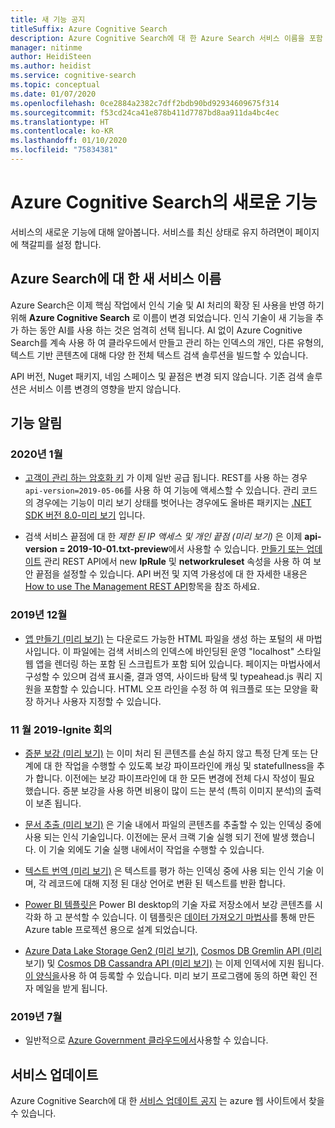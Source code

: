 ```yaml
---
title: 새 기능 공지
titleSuffix: Azure Cognitive Search
description: Azure Cognitive Search에 대 한 Azure Search 서비스 이름을 포함 하 여 새로운 기능 및 향상 된 기능에 대 한 공지입니다.
manager: nitinme
author: HeidiSteen
ms.author: heidist
ms.service: cognitive-search
ms.topic: conceptual
ms.date: 01/07/2020
ms.openlocfilehash: 0ce2884a2382c7dff2bdb90bd92934609675f314
ms.sourcegitcommit: f53cd24ca41e878b411d7787bd8aa911da4bc4ec
ms.translationtype: HT
ms.contentlocale: ko-KR
ms.lasthandoff: 01/10/2020
ms.locfileid: "75834381"
---
```

# <a name="whats-new-in-azure-cognitive-search"></a>Azure Cognitive Search의 새로운 기능

서비스의 새로운 기능에 대해 알아봅니다. 서비스를 최신 상태로 유지 하려면이 페이지에 책갈피를 설정 합니다.

<a name="new-service-name"></a>

## <a name="new-service-name-for-azure-search"></a>Azure Search에 대 한 새 서비스 이름

Azure Search은 이제 핵심 작업에서 인식 기술 및 AI 처리의 확장 된 사용을 반영 하기 위해 **Azure Cognitive Search** 로 이름이 변경 되었습니다. 인식 기술이 새 기능을 추가 하는 동안 AI를 사용 하는 것은 엄격히 선택 됩니다. AI 없이 Azure Cognitive Search를 계속 사용 하 여 클라우드에서 만들고 관리 하는 인덱스의 개인, 다른 유형의, 텍스트 기반 콘텐츠에 대해 다양 한 전체 텍스트 검색 솔루션을 빌드할 수 있습니다. 

API 버전, Nuget 패키지, 네임 스페이스 및 끝점은 변경 되지 않습니다. 기존 검색 솔루션은 서비스 이름 변경의 영향을 받지 않습니다.

## <a name="feature-announcements"></a>기능 알림

### <a name="january-2020"></a>2020년 1월

+ [고객이 관리 하는 암호화 키](search-security-manage-encryption-keys.md) 가 이제 일반 공급 됩니다. REST를 사용 하는 경우 `api-version=2019-05-06`를 사용 하 여 기능에 액세스할 수 있습니다. 관리 코드의 경우에는 기능이 미리 보기 상태를 벗어나는 경우에도 올바른 패키지는 [.NET SDK 버전 8.0-미리 보기](search-dotnet-sdk-migration-version-9.md) 입니다. 

+ 검색 서비스 끝점에 대 한 *제한 된 IP 액세스 및 개인 끝점 (미리 보기)* 은 이제 **api-version = 2019-10-01.txt-preview**에서 사용할 수 있습니다. [만들기 또는 업데이트](https://docs.microsoft.com/rest/api/searchmanagement/services/createorupdate) 관리 REST API에서 new **IpRule** 및 **networkruleset** 속성을 사용 하 여 보안 끝점을 설정할 수 있습니다. API 버전 및 지역 가용성에 대 한 자세한 내용은 [How to use The Management REST API](https://docs.microsoft.com/rest/api/searchmanagement/search-howto-management-rest-api)항목을 참조 하세요.

### <a name="december-2019"></a>2019년 12월

+ [앱 만들기 (미리 보기)](search-create-app-portal.md) 는 다운로드 가능한 HTML 파일을 생성 하는 포털의 새 마법사입니다. 이 파일에는 검색 서비스의 인덱스에 바인딩된 운영 "localhost" 스타일 웹 앱을 렌더링 하는 포함 된 스크립트가 포함 되어 있습니다. 페이지는 마법사에서 구성할 수 있으며 검색 표시줄, 결과 영역, 사이드바 탐색 및 typeahead.js 쿼리 지원을 포함할 수 있습니다. HTML 오프 라인을 수정 하 여 워크플로 또는 모양을 확장 하거나 사용자 지정할 수 있습니다.

### <a name="november-2019---ignite-conference"></a>11 월 2019-Ignite 회의

+ [증분 보강 (미리 보기)](cognitive-search-incremental-indexing-conceptual.md) 는 이미 처리 된 콘텐츠를 손실 하지 않고 특정 단계 또는 단계에 대 한 작업을 수행할 수 있도록 보강 파이프라인에 캐싱 및 statefullness을 추가 합니다. 이전에는 보강 파이프라인에 대 한 모든 변경에 전체 다시 작성이 필요 했습니다. 증분 보강을 사용 하면 비용이 많이 드는 분석 (특히 이미지 분석)의 출력이 보존 됩니다.

<!-- 
+ Custom Entity Lookup is a cognitive skill used during indexing that allows you to provide a list of custom entities (such as part numbers, diseases, or names of locations you care about) that should be found within the text. It supports fuzzy matching, case-insensitive matching, and entity synonyms. -->

+ [문서 추출 (미리 보기)](cognitive-search-skill-document-extraction.md) 은 기술 내에서 파일의 콘텐츠를 추출할 수 있는 인덱싱 중에 사용 되는 인식 기술입니다. 이전에는 문서 크랙 기술 실행 되기 전에 발생 했습니다. 이 기술 외에도 기술 실행 내에서이 작업을 수행할 수 있습니다.

+ [텍스트 번역 (미리 보기)](cognitive-search-skill-text-translation.md) 은 텍스트를 평가 하는 인덱싱 중에 사용 되는 인식 기술 이며, 각 레코드에 대해 지정 된 대상 언어로 변환 된 텍스트를 반환 합니다.

+ [Power BI 템플릿은](https://github.com/Azure-Samples/cognitive-search-templates/blob/master/README.md) Power BI desktop의 기술 자료 저장소에서 보강 콘텐츠를 시각화 하 고 분석할 수 있습니다. 이 템플릿은 [데이터 가져오기 마법사](knowledge-store-create-portal.md)를 통해 만든 Azure table 프로젝션 용으로 설계 되었습니다.

+ [Azure Data Lake Storage Gen2 (미리 보기)](search-howto-index-azure-data-lake-storage.md), [Cosmos DB Gremlin API (미리](search-howto-index-cosmosdb.md)보기) 및 [Cosmos DB Cassandra API (미리 보기)](search-howto-index-cosmosdb.md) 는 이제 인덱서에 지원 됩니다. [이 양식을](https://aka.ms/azure-cognitive-search/indexer-preview)사용 하 여 등록할 수 있습니다. 미리 보기 프로그램에 동의 하면 확인 전자 메일을 받게 됩니다.

### <a name="july-2019"></a>2019년 7월

+ 일반적으로 [Azure Government 클라우드에서](../azure-government/documentation-government-services-webandmobile.md#azure-cognitive-search)사용할 수 있습니다.

## <a name="service-updates"></a>서비스 업데이트

Azure Cognitive Search에 대 한 [서비스 업데이트 공지](https://azure.microsoft.com/updates/?product=search&status=all) 는 azure 웹 사이트에서 찾을 수 있습니다.